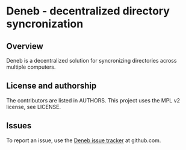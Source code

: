 # Deneb - decentralized directory syncronization

## Overview

Deneb is a decentralized solution for syncronizing directories across multiple computers.

## License and authorship

The contributors are listed in AUTHORS. This project uses the MPL v2 license, see LICENSE.

## Issues

To report an issue, use the [Deneb issue tracker](https://github.com/radupopescu/deneb/issues) at github.com.


